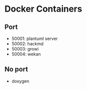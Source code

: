 # Docker Containers
## Port
- 50001: plantuml server
- 50002: hackmd
- 50003: growi
- 50004: wekan

## No port
- doxygen
